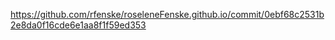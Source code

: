 https://github.com/rfenske/roseleneFenske.github.io/commit/0ebf68c2531b2e8da0f16cde6e1aa8f1f59ed353
